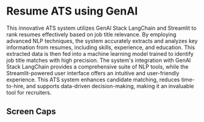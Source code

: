 # Resume ATS using GenAI

This innovative ATS system utilizes GenAI Stack LangChain and Streamlit to rank resumes effectively based on job title relevance. By employing advanced NLP techniques, the system accurately extracts and analyzes key information from resumes, including skills, experience, and education. This extracted data is then fed into a machine learning model trained to identify job title matches with high precision. The system's integration with GenAI Stack LangChain provides a comprehensive suite of NLP tools, while the Streamlit-powered user interface offers an intuitive and user-friendly experience. This ATS system enhances candidate matching, reduces time-to-hire, and supports data-driven decision-making, making it an invaluable tool for recruiters.

## Screen Caps